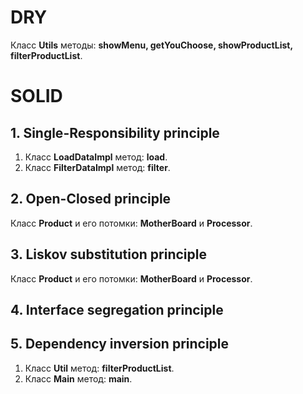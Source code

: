 # DRY
Класс __Utils__ методы: __showMenu, getYouChoose, showProductList, filterProductList__.
# SOLID
## 1. Single-Responsibility principle
1. Класс __LoadDataImpl__ метод: __load__.
1. Класс __FilterDataImpl__ метод: __filter__.
## 2. Open-Closed principle
Класс __Product__ и его потомки: __MotherBoard__ и __Processor__.
## 3. Liskov substitution principle
Класс __Product__ и его потомки: __MotherBoard__ и __Processor__.
## 4. Interface segregation principle
## 5. Dependency inversion principle
1. Класс __Util__ метод: __filterProductList__.
1. Класс __Main__ метод: __main__.